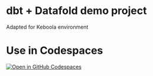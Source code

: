 # dbt + Datafold demo project
Adapted for Keboola environment

# Use in Codespaces
[![Open in GitHub Codespaces](https://github.com/codespaces/badge.svg)](https://vfisa-jubilant-parakeet-7rpr5vv7qv2rwxp.github.dev)



